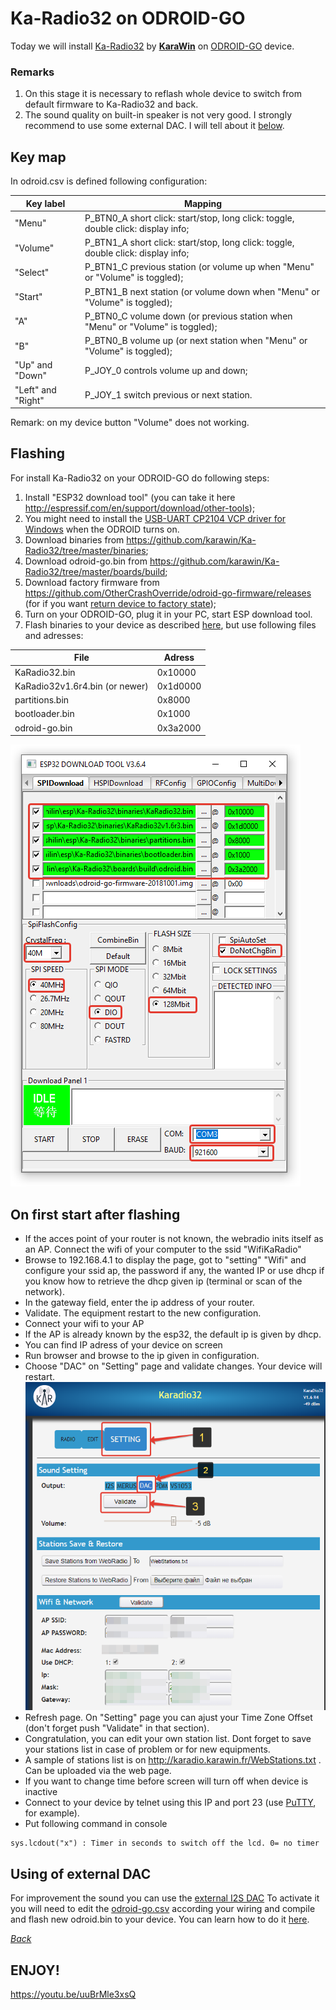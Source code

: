 # Ka-Radio32 on ODROID-GO

Today we will install [Ka-Radio32](https://github.com/karawin/Ka-Radio32) by [**KaraWin**](https://github.com/karawin) on [ODROID-GO](https://www.hardkernel.com/shop/odroid-go/) device.

### Remarks
1. On this stage it is necessary to reflash whole device to switch from default firmware to Ka-Radio32 and back.
2. The sound quality on built-in speaker is not very good. I strongly recommend to use some external DAC. I will tell about it [below](https://github.com/pepelnyy/Ka-Radio32-on-ODROID-GO/blob/master/README.md#using-of-external-dac).

## Key map

In odroid.csv is defined following configuration:

Key label    | Mapping
-------------|----------------------------------------------------------------------------------
"Menu"       | P_BTN0_A short click: start/stop, long click: toggle, double click: display info;
"Volume"     | P_BTN1_A short click: start/stop, long click: toggle, double click: display info;
"Select"     | P_BTN1_C previous station (or volume up when "Menu" or "Volume" is toggled);
"Start"      | P_BTN1_B next station (or volume down when "Menu" or "Volume" is toggled);
"A"          | P_BTN0_C volume down (or previous station when "Menu" or "Volume" is toggled);
"B"          | P_BTN0_B volume up (or next station when "Menu" or "Volume" is toggled);
"Up" and "Down" | P_JOY_0 controls volume up and down;
"Left" and "Right" | P_JOY_1 switch previous or next station.

Remark: on my device button "Volume" does not working.

## Flashing

For install Ka-Radio32 on your ODROID-GO do following steps:
1. Install "ESP32 download tool" (you can take it here <http://espressif.com/en/support/download/other-tools>);
2. You might need to install the [USB-UART CP2104 VCP driver for Windows](https://www.silabs.com/products/development-tools/software/usb-to-uart-bridge-vcp-drivers) when the ODROID turns on.
3. Download binaries from <https://github.com/karawin/Ka-Radio32/tree/master/binaries>;
4. Download odroid-go.bin from <https://github.com/karawin/Ka-Radio32/tree/master/boards/build>;
5. Download factory firmware from <https://github.com/OtherCrashOverride/odroid-go-firmware/releases> (for if you want [return device to factory state](https://wiki.odroid.com/odroid_go/firmware_update));
6. Turn on your ODROID-GO, plug it in your PC, start ESP download tool.
7. Flash binaries to your device as described [here](https://wiki.odroid.com/odroid_go/firmware_update), but use following files and adresses:

File                           | Adress
-------------------------------|---------
KaRadio32.bin                  | 0x10000
KaRadio32v1.6r4.bin (or newer) | 0x1d0000
partitions.bin                 | 0x8000
bootloader.bin                 | 0x1000
odroid-go.bin                  | 0x3a2000

![Screenshoot of download tool](https://github.com/pepelnyy/Ka-Radio32-on-ODROID-GO/raw/master/Images/Screenshot%20of%20ESP32%20DOWNLOAD%20TOOL.png)

## On first start after flashing

- If the acces point of your router is not known, the webradio inits itself as an AP. Connect the wifi of your computer to the ssid "WifiKaRadio"  
- Browse to 192.168.4.1 to display the page, got to "setting" "Wifi" and configure your ssid ap, the password if any, the wanted IP or use dhcp if you know how to retrieve the dhcp given ip (terminal or scan of the network).
- In the gateway field, enter the ip address of your router.
- Validate. The equipment restart to the new configuration.
- Connect your wifi to your AP
- If the AP is already known by the esp32, the default ip is given by dhcp.
- You can find IP adress of your device on screen
- Run browser and browse to the ip given in configuration.
- Choose "DAC" on "Setting" page and validate changes. Your device will restart.
![Screenshot of "Setting"](https://github.com/pepelnyy/Ka-Radio32-on-ODROID-GO/raw/master/Images/WebPage.png)
- Refresh page. On "Setting" page you can ajust your Time Zone Offset (don't forget push "Validate" in that section).
- Congratulation, you can edit your own station list. Dont forget to save your stations list in case of problem or for new equipments.
- A sample of stations list is on http://karadio.karawin.fr/WebStations.txt . Can be uploaded via the web page.
- If you want to change time before screen will turn off when device is inactive
- Connect to your device by telnet using this IP and port 23 (use [PuTTY](https://www.chiark.greenend.org.uk/~sgtatham/putty/latest.html), for example).
- Put following command in console

```
sys.lcdout("x")	: Timer in seconds to switch off the lcd. 0= no timer
```

## Using of external DAC

For improvement the sound you can use the [external I2S DAC](https://forum.odroid.com/viewtopic.php?f=158&t=31853#p231211)
To activate it you will need to edit the [odroid-go.csv](https://github.com/karawin/Ka-Radio32/tree/master/boards) according your wiring and compile and flash new odroid.bin to your device. You can learn how to do it [here](https://github.com/karawin/Ka-Radio32/blob/master/HardwareConfig.md#hardware-configuration-partition).

[_Back_](https://github.com/pepelnyy/Ka-Radio32-on-ODROID-GO/blob/master/README.md#remarks)

## ENJOY!

https://youtu.be/uuBrMle3xsQ
